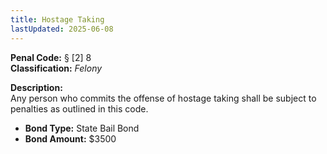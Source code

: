 ```yaml
---
title: Hostage Taking
lastUpdated: 2025-06-08
---
```


**Penal Code:** § [2] 8  
**Classification:** *Felony*

**Description:**  
Any person who commits the offense of hostage taking shall be subject to penalties as outlined in this code.

- **Bond Type:** State Bail Bond  
- **Bond Amount:** $3500
